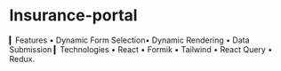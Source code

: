 # Insurance-portal
▎Features  • Dynamic Form Selection• Dynamic Rendering • Data Submission  ▎Technologies • React  • Formik • Tailwind  • React Query  • Redux.
